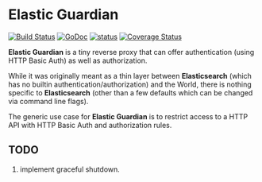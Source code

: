 Elastic Guardian
================

[![Build Status](https://travis-ci.org/alexaandru/elastic_guardian.png?branch=master)](https://travis-ci.org/alexaandru/elastic_guardian)
[![GoDoc](https://godoc.org/github.com/alexaandru/elastic_guardian?status.png)](https://godoc.org/github.com/alexaandru/elastic_guardian)
[![status](https://sourcegraph.com/api/repos/github.com/alexaandru/elastic_guardian/badges/status.png)](https://sourcegraph.com/github.com/alexaandru/elastic_guardian)
[![Coverage Status](https://coveralls.io/repos/alexaandru/elastic_guardian/badge.png?branch=master&foo=guess)](https://coveralls.io/r/alexaandru/elastic_guardian?branch=master)

**Elastic Guardian** is a tiny reverse proxy that can offer authentication (using HTTP Basic Auth) as well as authorization.

While it was originally meant as a thin layer between **Elasticsearch** (which has no builtin authentication/authorization) and the World,
there is nothing specific to **Elasticsearch** (other than a few defaults which can be changed via command line flags).

The generic use case for **Elastic Guardian** is to restrict access to a HTTP API with HTTP Basic Auth and authorization rules.

TODO
----

 1. implement graceful shutdown.
